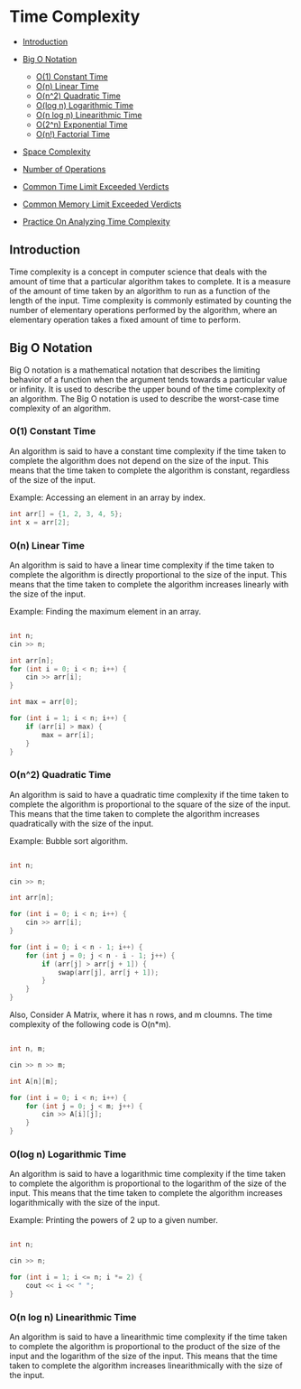 # Time Complexity

- [Introduction](#introduction)
- [Big O Notation](#big-o-notation)

  - [O(1) Constant Time](#o1-constant-time)
  - [O(n) Linear Time](#on-linear-time)
  - [O(n^2) Quadratic Time](#on2-quadratic-time)
  - [O(log n) Logarithmic Time](#olog-n-logarithmic-time)
  - [O(n log n) Linearithmic Time](#on-log-n-linearithmic-time)
  - [O(2^n) Exponential Time](#o2n-exponential-time)
  - [O(n!) Factorial Time](#on-factorial-time)

- [Space Complexity](#space-complexity)
- [Number of Operations](#number-of-operations)
- [Common Time Limit Exceeded Verdicts](#common-time-limit-exceeded-verdicts)
- [Common Memory Limit Exceeded Verdicts](#common-memory-limit-exceeded-verdicts)
- [Practice On Analyzing Time Complexity](#practice-on-analysing-time-complexity)

## Introduction

Time complexity is a concept in computer science that deals with the amount of time that a particular algorithm takes to complete. It is a measure of the amount of time taken by an algorithm to run as a function of the length of the input. Time complexity is commonly estimated by counting the number of elementary operations performed by the algorithm, where an elementary operation takes a fixed amount of time to perform.

## Big O Notation

Big O notation is a mathematical notation that describes the limiting behavior of a function when the argument tends towards a particular value or infinity. It is used to describe the upper bound of the time complexity of an algorithm. The Big O notation is used to describe the worst-case time complexity of an algorithm.

### O(1) Constant Time

An algorithm is said to have a constant time complexity if the time taken to complete the algorithm does not depend on the size of the input. This means that the time taken to complete the algorithm is constant, regardless of the size of the input.

Example: Accessing an element in an array by index.

```cpp
int arr[] = {1, 2, 3, 4, 5};
int x = arr[2];
```

### O(n) Linear Time

An algorithm is said to have a linear time complexity if the time taken to complete the algorithm is directly proportional to the size of the input. This means that the time taken to complete the algorithm increases linearly with the size of the input.

Example: Finding the maximum element in an array.

```cpp

int n;
cin >> n;

int arr[n];
for (int i = 0; i < n; i++) {
    cin >> arr[i];
}

int max = arr[0];

for (int i = 1; i < n; i++) {
    if (arr[i] > max) {
        max = arr[i];
    }
}
```

### O(n^2) Quadratic Time

An algorithm is said to have a quadratic time complexity if the time taken to complete the algorithm is proportional to the square of the size of the input. This means that the time taken to complete the algorithm increases quadratically with the size of the input.

Example: Bubble sort algorithm.

```cpp

int n;

cin >> n;

int arr[n];

for (int i = 0; i < n; i++) {
    cin >> arr[i];
}

for (int i = 0; i < n - 1; i++) {
    for (int j = 0; j < n - i - 1; j++) {
        if (arr[j] > arr[j + 1]) {
            swap(arr[j], arr[j + 1]);
        }
    }
}
```

Also, Consider A Matrix, where it has n rows, and m cloumns. The time complexity of the following code is O(n\*m).

```cpp

int n, m;

cin >> n >> m;

int A[n][m];

for (int i = 0; i < n; i++) {
    for (int j = 0; j < m; j++) {
        cin >> A[i][j];
    }
}
```

### O(log n) Logarithmic Time

An algorithm is said to have a logarithmic time complexity if the time taken to complete the algorithm is proportional to the logarithm of the size of the input. This means that the time taken to complete the algorithm increases logarithmically with the size of the input.

Example: Printing the powers of 2 up to a given number.

```cpp

int n;

cin >> n;

for (int i = 1; i <= n; i *= 2) {
    cout << i << " ";
}
```

### O(n log n) Linearithmic Time

An algorithm is said to have a linearithmic time complexity if the time taken to complete the algorithm is proportional to the product of the size of the input and the logarithm of the size of the input. This means that the time taken to complete the algorithm increases linearithmically with the size of the input.
